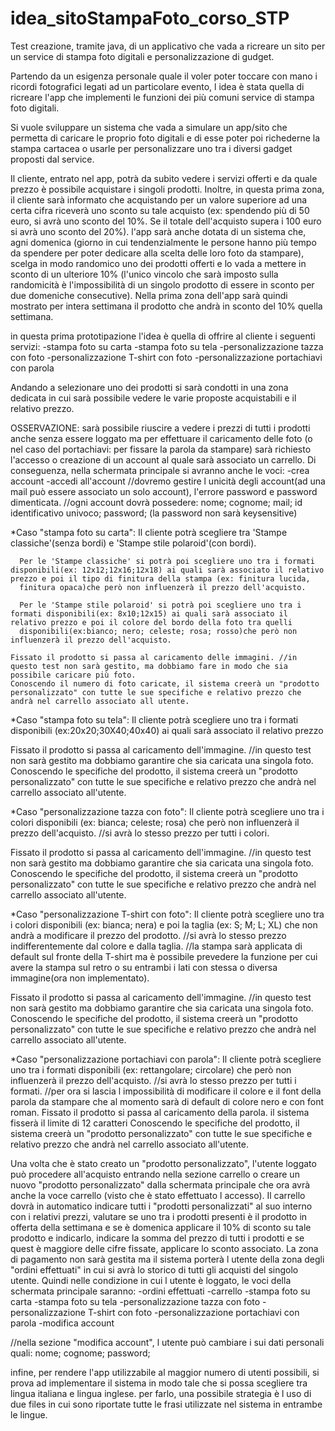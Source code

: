# idea_sitoStampaFoto_corso_STP
Test creazione, tramite java, di un applicativo che vada a ricreare un sito per un service di stampa foto digitali e personalizzazione di gudget.

Partendo da un esigenza personale quale il voler poter toccare con mano i ricordi fotografici legati ad un particolare evento, l idea è stata quella di ricreare l'app che implementi le funzioni dei più comuni service di stampa foto digitali. 

Si vuole sviluppare un sistema che vada a simulare un app/sito che permetta di caricare le proprio foto digitali e di esse poter poi richederne la stampa cartacea o usarle per personalizzare uno tra i diversi gadget proposti dal service.

Il cliente, entrato nel app, potrà da subito vedere i servizi offerti e da quale prezzo è possibile acquistare i singoli prodotti. Inoltre, in questa prima zona, il cliente sarà informato che acquistando per un valore superiore ad una certa cifra riceverà uno sconto su tale acquisto (ex: spendendo più di 50 euro, si avrà uno sconto del 10%. Se il totale dell'acquisto supera i 100 euro si avrà uno sconto del 20%).
l'app sarà anche dotata di un sistema che, agni domenica (giorno in cui tendenzialmente le persone hanno più tempo da spendere per poter dedicare alla scelta delle loro foto da stampare), scelga in modo randomico uno dei prodotti offerti e lo vada a mettere in sconto di un ulteriore 10% (l'unico vincolo che sarà imposto sulla randomicità è l'impossibilità di un singolo prodotto di essere in sconto per due domeniche consecutive). Nella prima zona dell'app sarà quindi mostrato per intera settimana il prodotto che andrà in sconto del 10% quella settimana. 

in questa prima prototipazione l'idea è quella di offrire al cliente i seguenti servizi:
-stampa foto su carta
-stampa foto su tela
-personalizzazione tazza con foto
-personalizzazione T-shirt con foto
-personalizzazione portachiavi con parola

Andando a selezionare uno dei prodotti si sarà condotti in una zona dedicata in cui sarà possibile vedere le varie proposte acquistabili e il relativo prezzo.

OSSERVAZIONE: sarà possibile riuscire a vedere i prezzi di tutti i prodotti anche senza essere loggato ma per effettuare il caricamento delle foto (o nel caso del portachiavi: per fissare la parola da stampare)
sarà richiesto l'accesso o creazione di un account al quale sarà associato un carrello.
Di conseguenza, nella schermata principale si avranno anche le voci:
 -crea account
 -accedi all'account
//dovremo gestire l unicità degli account(ad una mail può essere associato un solo account), l'errore password e password dimenticata.
//ogni account dovrà possedere: nome; cognome; mail; id identificativo univoco; password; (la password non sarà keysensitive)


*Caso "stampa foto su carta":
    Il cliente potrà scegliere tra 'Stampe classiche'(senza bordi) e 'Stampe stile polaroid'(con bordi).
    
      Per le 'Stampe classiche' si potrà poi scegliere uno tra i formati disponibili(ex: 12x12;12x16;12x18) ai quali sarà associato il relativo prezzo e poi il tipo di finitura della stampa (ex: finitura lucida, 
      finitura opaca)che però non influenzerà il prezzo dell'acquisto.
      
      Per le 'Stampe stile polaroid' si potrà poi scegliere uno tra i formati disponibili(ex: 8x10;12x15) ai quali sarà associato il relativo prezzo e poi il colore del bordo della foto tra quelli 
      disponibili(ex:bianco; nero; celeste; rosa; rosso)che però non influenzerà il prezzo dell'acquisto.

    Fissato il prodotto si passa al caricamento delle immagini. //in questo test non sarà gestito, ma dobbiamo fare in modo che sia possibile caricare più foto.
    Conoscendo il numero di foto caricate, il sistema creerà un "prodotto personalizzato" con tutte le sue specifiche e relativo prezzo che andrà nel carrello associato all utente. 

      
*Caso "stampa foto su tela":
   Il cliente potrà scegliere uno tra i formati disponibili (ex:20x20;30X40;40x40) ai quali sarà associato il relativo prezzo
   
   Fissato il prodotto si passa al caricamento dell'immagine. //in questo test non sarà gestito ma dobbiamo garantire che sia caricata una singola foto.
   Conoscendo le specifiche del prodotto, il sistema creerà un "prodotto personalizzato" con tutte le sue specifiche e relativo prezzo che andrà nel carrello associato all'utente. 

   
*Caso "personalizzazione tazza con foto":
   Il cliente potrà scegliere uno tra i colori disponibili (ex: bianca; celeste; rosa) che però non influenzerà il prezzo dell'acquisto. //si avrà lo stesso prezzo per tutti i colori.
   
   Fissato il prodotto si passa al caricamento dell'immagine. //in questo test non sarà gestito ma dobbiamo garantire che sia caricata una singola foto.
   Conoscendo le specifiche del prodotto, il sistema creerà un "prodotto personalizzato" con tutte le sue specifiche e relativo prezzo che andrà nel carrello associato all'utente. 

   
*Caso "personalizzazione T-shirt con foto":
   Il cliente potrà scegliere uno tra i colori disponibili (ex: bianca; nera) e poi la taglia (ex: S; M; L; XL) che non andrà a modificare il prezzo del prodotto.
   //si avrà lo stesso prezzo indifferentemente dal colore e dalla taglia.
   //la stampa sarà applicata di default sul fronte della T-shirt ma è possibile prevedere la funzione per cui avere la stampa sul retro o su entrambi i lati con stessa o diversa immagine(ora non implementato).
   
   Fissato il prodotto si passa al caricamento dell'immagine. //in questo test non sarà gestito ma dobbiamo garantire che sia caricata una singola foto.
   Conoscendo le specifiche del prodotto, il sistema creerà un "prodotto personalizzato" con tutte le sue specifiche e relativo prezzo che andrà nel carrello associato all'utente. 

   
*Caso "personalizzazione portachiavi con parola":
  Il cliente potrà scegliere uno tra i formati disponibili (ex: rettangolare; circolare) che però non influenzerà il prezzo dell'acquisto. //si avrà lo stesso prezzo per tutti i formati.
  //per ora si lascia l impossibilità di modificare il colore e il font della parola da stampare che al momento sarà di default di colore nero e con font roman.
   Fissato il prodotto si passa al caricamento della parola. il sistema fisserà il limite di 12 caratteri 
   Conoscendo le specifiche del prodotto, il sistema creerà un "prodotto personalizzato" con tutte le sue specifiche e relativo prezzo che andrà nel carrello associato all'utente.



Una volta che è stato creato un "prodotto personalizzato", l'utente loggato può procedere all'acquisto entrando nella sezione carrello o creare un nuovo "prodotto personalizzato" dalla schermata principale che ora avrà anche la voce carrello (visto che è stato effettuato l accesso).
Il carrello dovrà in automatico indicare tutti i "prodotti personalizzati" al suo interno con i relativi prezzi, valutare se uno tra i prodotti presenti è il prodotto in offerta della settimana e se è domenica applicare il 10% di sconto su tale prodotto e indicarlo, indicare la somma del prezzo di tutti i prodotti e se quest è maggiore delle cifre fissate, applicare lo sconto associato.
La zona di pagamento non sarà gestita ma il sistema porterà l utente della zona degli "ordini effettuati" in cui si avrà lo storico di tutti gli acquisti del singolo utente. 
Quindi nelle condizione in  cui l utente è loggato, le voci della schermata principale saranno:
-ordini effettuati
-carrello
-stampa foto su carta
-stampa foto su tela
-personalizzazione tazza con foto
-personalizzazione T-shirt con foto
-personalizzazione portachiavi con parola
-modifica account

//nella sezione "modifica account", l utente può cambiare i sui dati personali quali: nome; cognome; password; 


infine, per rendere l'app utilizzabile al maggior numero di utenti possibili, si prova ad implementare il sistema in modo tale che si possa scegliere tra lingua italiana e lingua inglese. 
per farlo, una possibile strategia è l uso di due files in cui sono riportate tutte le frasi utilizzate nel sistema in entrambe le lingue.
